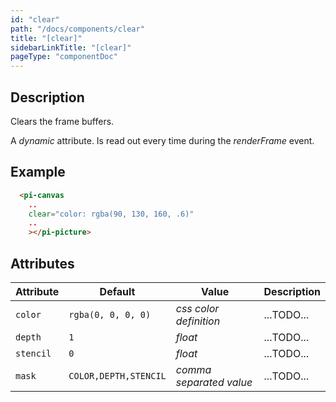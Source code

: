 ```yaml
---
id: "clear"
path: "/docs/components/clear"
title: "[clear]"
sidebarLinkTitle: "[clear]"
pageType: "componentDoc"
---
```


## Description

Clears the frame buffers.

A *dynamic* attribute. Is read out every time during the *renderFrame* event.


## Example

```html
  <pi-canvas
    ..
    clear="color: rgba(90, 130, 160, .6)"
    ..
    ></pi-picture>
```


## Attributes

| Attribute | Default | Value | Description |
|-----------|---------|-------|-------------|
| `color` | `rgba(0, 0, 0, 0)` | *css color definition* | ...TODO... |
| `depth` | `1` | *float* |  ...TODO... |
| `stencil` | `0` | *float* |  ...TODO... |
| `mask` | `COLOR,DEPTH,STENCIL` | *comma separated value* | ...TODO... |

